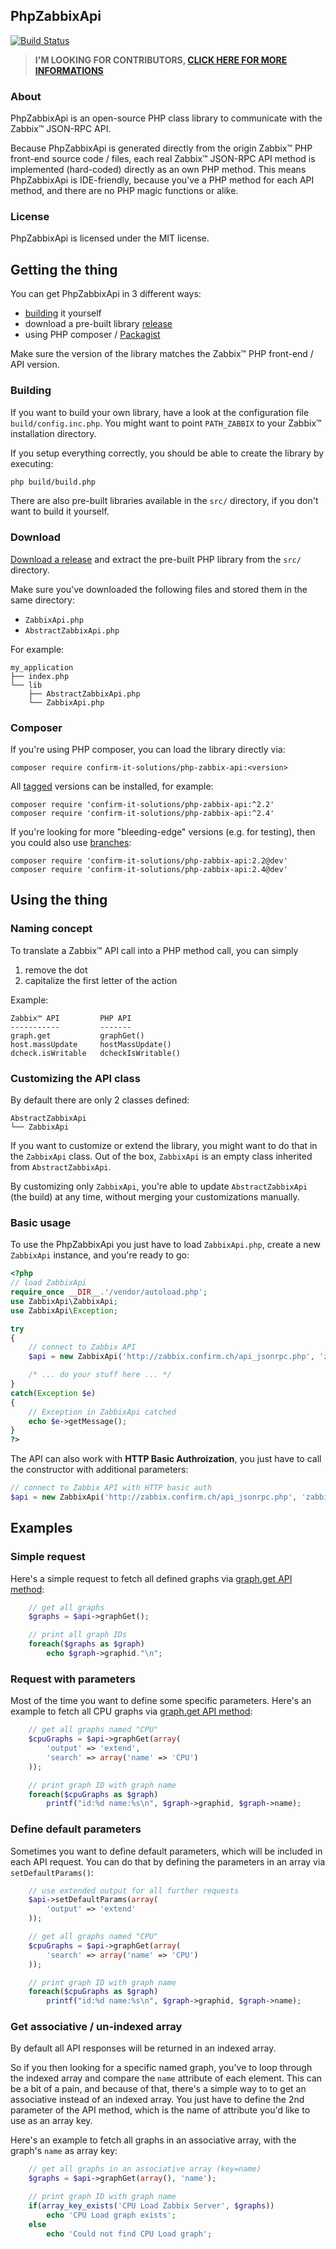 ## PhpZabbixApi

[![Build Status](https://travis-ci.org/phansys/PhpZabbixApi.svg?branch=travis)](https://travis-ci.org/phansys/PhpZabbixApi)

> __I'M LOOKING FOR CONTRIBUTORS, [CLICK HERE FOR MORE INFORMATIONS](https://github.com/confirm/PhpZabbixApi/issues/28)__

### About

PhpZabbixApi is an open-source PHP class library to communicate with the Zabbix™ JSON-RPC API.

Because PhpZabbixApi is generated directly from the origin Zabbix™ PHP front-end source code / files, each real Zabbix™ JSON-RPC API method is implemented (hard-coded) directly as an own PHP method. This means PhpZabbixApi is IDE-friendly, because you've a PHP method for each API method, and there are no PHP magic functions or alike.

### License

PhpZabbixApi is licensed under the MIT license.

## Getting the thing

You can get PhpZabbixApi in 3 different ways:

* [building](#building) it yourself
* download a pre-built library [release](https://github.com/domibarton/PhpZabbixApi/releases)
* using PHP composer / [Packagist](https://packagist.org/)

Make sure the version of the library matches the Zabbix™ PHP front-end / API version.

### Building

If you want to build your own library, have a look at the configuration file `build/config.inc.php`.
You might want to point `PATH_ZABBIX`  to your Zabbix™ installation directory.

If you setup everything correctly, you should be able to create the library by executing:

```bash
php build/build.php
```

There are also pre-built libraries available in the `src/` directory, if you don't want to build it yourself.

### Download

[Download a release](https://github.com/domibarton/PhpZabbixApi/releases) and extract the pre-built PHP library from the `src/` directory.

Make sure you've downloaded the following files and stored them in the same directory:

* `ZabbixApi.php`
* `AbstractZabbixApi.php`

For example:

```
my_application
├── index.php
└── lib
    ├── AbstractZabbixApi.php
    └── ZabbixApi.php
```

### Composer

If you're using PHP composer, you can load the library directly via:

```
composer require confirm-it-solutions/php-zabbix-api:<version>
```

All [tagged](https://github.com/domibarton/PhpZabbixApi/tags) versions can be installed, for example:


```
composer require 'confirm-it-solutions/php-zabbix-api:^2.2'
composer require 'confirm-it-solutions/php-zabbix-api:^2.4'
```

If you're looking for more "bleeding-edge" versions (e.g. for testing), then you could also use [branches](https://github.com/confirm-it-solutions/PhpZabbixApi/branches):

```
composer require 'confirm-it-solutions/php-zabbix-api:2.2@dev'
composer require 'confirm-it-solutions/php-zabbix-api:2.4@dev'
```

## Using the thing

### Naming concept

To translate a Zabbix™ API call into a PHP method call, you can simply

1. remove the dot
2. capitalize the first letter of the action

Example:

```
Zabbix™ API         PHP API
-----------         -------
graph.get           graphGet()
host.massUpdate     hostMassUpdate()
dcheck.isWritable   dcheckIsWritable()
```

### Customizing the API class

By default there are only 2 classes defined:

```
AbstractZabbixApi
└── ZabbixApi
```

If you want to customize or extend the library, you might want to do that in the `ZabbixApi` class.
Out of the box, `ZabbixApi` is an empty class inherited from `AbstractZabbixApi`.

By customizing only `ZabbixApi`, you're able to update `AbstractZabbixApi` (the build) at any time, without merging your customizations manually.

### Basic usage

To use the PhpZabbixApi you just have to load `ZabbixApi.php`, create a new `ZabbixApi` instance, and you're ready to go:

```php
<?php
// load ZabbixApi
require_once __DIR__.'/vendor/autoload.php';
use ZabbixApi\ZabbixApi;
use ZabbixApi\Exception;

try
{
    // connect to Zabbix API
    $api = new ZabbixApi('http://zabbix.confirm.ch/api_jsonrpc.php', 'zabbix_user', 'zabbix_password');

    /* ... do your stuff here ... */
}
catch(Exception $e)
{
    // Exception in ZabbixApi catched
    echo $e->getMessage();
}
?>
```

The API can also work with __HTTP Basic Authroization__, you just have to call the constructor with additional parameters:

```php
// connect to Zabbix API with HTTP basic auth
$api = new ZabbixApi('http://zabbix.confirm.ch/api_jsonrpc.php', 'zabbix_user', 'zabbix_password', 'http_user', 'http_password');
```

## Examples

### Simple request

Here's a simple request to fetch all defined graphs via [graph.get API method](https://www.zabbix.com/documentation/2.4/manual/api/reference/graph/get):

```php
    // get all graphs
    $graphs = $api->graphGet();

    // print all graph IDs
    foreach($graphs as $graph)
        echo $graph->graphid."\n";
```

### Request with parameters

Most of the time you want to define some specific parameters.
Here's an example to fetch all CPU graphs via [graph.get API method](https://www.zabbix.com/documentation/2.4/manual/api/reference/graph/get):

```php
    // get all graphs named "CPU"
    $cpuGraphs = $api->graphGet(array(
        'output' => 'extend',
        'search' => array('name' => 'CPU')
    ));

    // print graph ID with graph name
    foreach($cpuGraphs as $graph)
        printf("id:%d name:%s\n", $graph->graphid, $graph->name);
```

### Define default parameters

Sometimes you want to define default parameters, which will be included in each API request.
You can do that by defining the parameters in an array via `setDefaultParams()`:

```php
    // use extended output for all further requests
    $api->setDefaultParams(array(
        'output' => 'extend'
    ));

    // get all graphs named "CPU"
    $cpuGraphs = $api->graphGet(array(
        'search' => array('name' => 'CPU')
    ));

    // print graph ID with graph name
    foreach($cpuGraphs as $graph)
        printf("id:%d name:%s\n", $graph->graphid, $graph->name);
```

### Get associative / un-indexed array

By default all API responses will be returned in an indexed array.

So if you then looking for a specific named graph, you've to loop through the indexed array and compare the `name` attribute of each element. This can be a bit of a pain, and because of that, there's a simple way to to get an associative instead of an indexed array. You just have to define the 2nd parameter of the API method, which is the name of attribute you'd like to use as an array key.

Here's an example to fetch all graphs in an associative array, with the graph's `name` as array key:

```php
    // get all graphs in an associative array (key=name)
    $graphs = $api->graphGet(array(), 'name');

    // print graph ID with graph name
    if(array_key_exists('CPU Load Zabbix Server', $graphs))
        echo 'CPU Load graph exists';
    else
        echo 'Could not find CPU Load graph';
```
